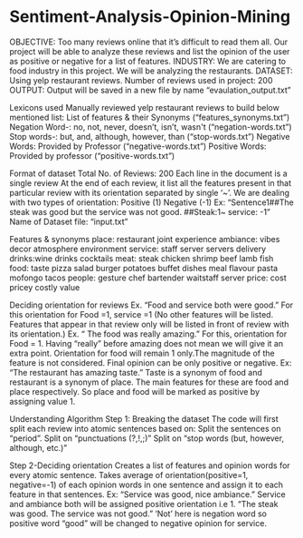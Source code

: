# Sentiment-Analysis-Opinion-Mining

OBJECTIVE: Too many reviews online that it’s difficult to read them all. Our project will be able to analyze these reviews and list the opinion of the user as positive or negative for a list of features.
INDUSTRY: We are catering to food industry in this project. We will be analyzing the restaurants.
DATASET: Using yelp restaurant reviews. Number of reviews used in project: 200
OUTPUT: Output will be saved in a new file by name “evaulation_output.txt”

Lexicons used
Manually reviewed yelp restaurant reviews to build below mentioned list:
List of features & their Synonyms (“features_synonyms.txt”)
Negation Word-: no, not, never, doesn’t, isn’t, wasn't (“negation-words.txt”)
Stop words-: but, and, although, however, than (“stop-words.txt”)
Negative Words: Provided by Professor (“negative-words.txt”)
Positive Words: Provided by professor (“positive-words.txt”)

Format of dataset
Total No. of Reviews: 200
Each line in the document is a single review
At the end of each review, it list all the features present in that particular review with its orientation separated by single ‘~’. We are dealing with two types of orientation:
Positive (1)
Negative (-1)
Ex: “Sentence1##The steak was good but the service was not good. ##Steak:1~ service: -1”
Name of Dataset file: “input.txt”

Features & synonyms
place: restaurant joint experience
ambiance: vibes decor atmosphere environment
service: staff server servers delivery
drinks:wine drinks cocktails
meat: steak chicken shrimp beef lamb fish
food: taste pizza salad burger potatoes buffet dishes meal flavour pasta mofongo tacos
people: gesture chef bartender waitstaff server
price: cost pricey costly value

Deciding orientation for reviews
Ex. “Food and service both were good.”
	For this orientation for Food =1, service =1 (No other features will be listed. Features that appear in that review only will be listed in front of review with its orientation.)
Ex. “ The food was really amazing.”
	For this, orientation for Food = 1. Having “really” before amazing does not mean we will give it an extra point. Orientation for food will remain 1 only.The magnitude of the feature is not considered. Final opinion can be only positive or negative.
Ex: “The restaurant has amazing taste.”
	Taste is a synonym of food and restaurant is a synonym of place. The main features for these are food and place respectively. So place and food will be marked as positive by assigning value 1.
	
Understanding Algorithm
Step 1: Breaking the dataset
The code will first split each review into atomic sentences based on:
Split the sentences on “period”.
Split on “punctuations (?,!,;)” 
Split on “stop words (but, however, although, etc.)”

Step 2-Deciding orientation
Creates a list of features and opinion words for every atomic sentence.
Takes average of orientation(positive=1, negative=-1) of each opinion words in one sentence and assign it to each feature in that sentences.
Ex: “Service was good, nice ambiance.” 
	Service and ambiance both will be assigned positive orientation i.e 1.
	“The steak was good. The service was not good.”
	‘Not’ here is negation word so positive word “good” will be changed to negative opinion for service.
